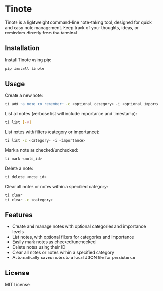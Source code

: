 # Tinote

Tinote is a lightweight command-line note-taking tool, designed for quick and easy note management. Keep track of your thoughts, ideas, or reminders directly from the terminal.

## Installation

Install Tinote using pip:

```bash
pip install tinote
```

## Usage

Create a new note:

```bash
ti add "a note to remember" -c <optional category> -i <optional importance>
```

List all notes (verbose list will include importance and timestamp):

```bash
ti list [-v]
```

List notes with filters (category or importance):

```bash
ti list -c <category> -i <importance>
```

Mark a note as checked/unchecked:

```bash
ti mark <note_id>
```

Delete a note:

```bash
ti delete <note_id>
```

Clear all notes or notes within a specified category:

```bash
ti clear
ti clear -c <category>
```

## Features

- Create and manage notes with optional categories and importance levels
- List notes, with optional filters for categories and importance
- Easily mark notes as checked/unchecked
- Delete notes using their ID
- Clear all notes or notes within a specified category
- Automatically saves notes to a local JSON file for persistence

## License

MIT License
